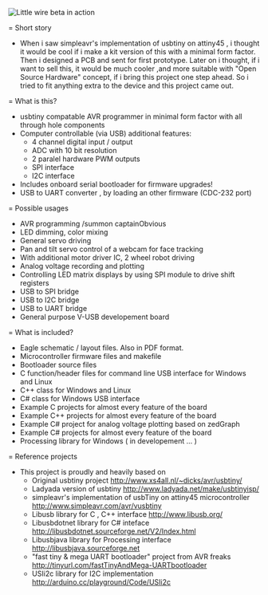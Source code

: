![Little wire beta in action](./Little-Wire/raw/master/Little-Wire_beta.jpg)


= Short story  

- When i saw simpleavr's implementation of usbtiny on attiny45 , i thought it would be cool if i make a kit version of this with a minimal form factor. Then i designed a PCB and sent for first prototype. Later on i thought, if i want to sell this, it would be much cooler ,and more suitable with "Open Source Hardware" concept, if i bring this project one step ahead. So i tried to fit anything extra to the device and this project came out.

= What is this?

- usbtiny compatable AVR programmer in minimal form factor with all through hole components
- Computer controllable (via USB) additional features: 
    - 4 channel digital input / output
    - ADC with 10 bit resolution
    - 2 paralel hardware PWM outputs  
    - SPI interface
    - I2C interface
- Includes onboard serial bootloader for firmware upgrades! 
- USB to UART converter , by loading an other firmware (CDC-232 port)

= Possible usages

- AVR programming /summon captainObvious 
- LED dimming, color mixing  
- General servo driving   
- Pan and tilt servo control of a webcam for face tracking  
- With additional motor driver IC, 2 wheel robot driving   
- Analog voltage recording and plotting
- Controlling LED matrix displays by using SPI module to drive shift registers
- USB to SPI bridge
- USB to I2C bridge
- USB to UART bridge
- General purpose V-USB developement board

= What is included?

- Eagle schematic / layout files. Also in PDF format.
- Microcontroller firmware files and makefile  
- Bootloader source files
- C function/header files for command line USB interface for Windows and Linux
- C++ class for Windows and Linux 
- C# class for Windows USB interface  
- Example C projects for almost every feature of the board   
- Example C++ projects for almost every feature of the board  
- Example C# project for analog voltage plotting based on zedGraph
- Example C# projects for almost every feature of the board
- Processing library for Windows ( in developement ... ) 


= Reference projects

- This project is proudly and heavily based on 
    - Original usbtiny project
        http://www.xs4all.nl/~dicks/avr/usbtiny/ 
    - Ladyada version of usbtiny
        http://www.ladyada.net/make/usbtinyisp/
    - simpleavr's implementation of usbTiny on attiny45 microcontroller
        http://www.simpleavr.com/avr/vusbtiny
    - Libusb library for C , C++ interface
        http://www.libusb.org/
    - Libusbdotnet library for C# inteface
        http://libusbdotnet.sourceforge.net/V2/Index.html
    - Libusbjava library for Processing interface
        http://libusbjava.sourceforge.net
    - "fast tiny & mega UART bootloader" project from AVR freaks
        http://tinyurl.com/fastTinyAndMega-UARTbootloader
    - USIi2c library for I2C implementation
        http://arduino.cc/playground/Code/USIi2c